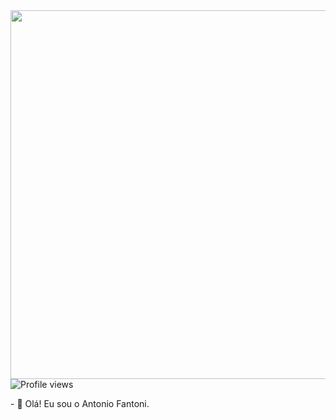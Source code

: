 <img align="right" height="590em" src="">
<p align="left"> <img src="https://komarev.com/ghpvc/?username=antoniofantoni&color=yellow" alt="Profile views" /></p>
- 👋 Olá! Eu sou o Antonio Fantoni.


<!---
antoniofantoni/antoniofantoni is a ✨ special ✨ repository because its `README.md` (this file) appears on your GitHub profile.
You can click the Preview link to take a look at your changes.
--->
